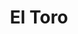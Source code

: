---
blog: https://eltoro.com/blog
facebook: https://facebook.com/eltorocom
instagram: https://instagram.com/eltorodotcom
logohandle: eltoro
sort: eltoro
title: El Toro
twitter: https://x.com/eltorodotcom
website: https://eltoro.com/
youtube: https://youtube.com/channel/UCjHptGpK62n5y6mFATmwHRA
---